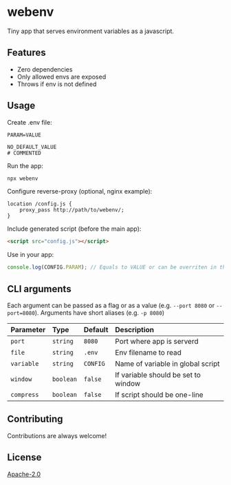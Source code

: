 # webenv

Tiny app that serves environment variables as a javascript.

## Features

- Zero dependencies
- Only allowed envs are exposed
- Throws if env is not defined

## Usage

Create .env file:
```
PARAM=VALUE

NO_DEFAULT_VALUE
# COMMENTED
```

Run the app:
```sh
npx webenv
```

Configure reverse-proxy (optional, nginx example):
```
location /config.js {
    proxy_pass http://path/to/webenv/;
}
```

Include generated script (before the main app):
```html
<script src="config.js"></script>
```

Use in your app:
```javascript
console.log(CONFIG.PARAM); // Equals to VALUE or can be overriten in the env
```


## CLI arguments

Each argument can be passed as a flag or as a value (e.g. `--port 8080` or `--port=8080`).
Arguments have short aliases (e.g. `-p 8080`)

| Parameter  | Type      | Default  | Description                         |
|:-----------|:----------|:---------|:------------------------------------|
| `port`     | `string`  | `8080`   | Port where app is serverd           |
| `file`     | `string`  | `.env`   | Env filename to read                |
| `variable` | `string`  | `CONFIG` | Name of variable in global script   |
| `window`   | `boolean` | `false`  | If variable should be set to window |
| `compress` | `boolean` | `false`  | If script should be one-line        |

## Contributing

Contributions are always welcome!


## License

[Apache-2.0](https://choosealicense.com/licenses/apache-2.0/)
